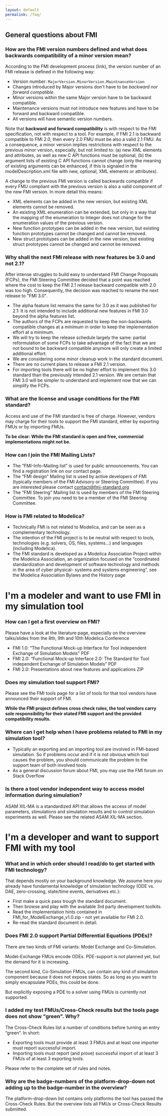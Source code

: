 ```yaml
---
layout: default
permalink: /faq/
---
```


## General questions about FMI

### How are the FMI version numbers defined and what does backwards compatibility of a minor version mean?

According to the FMI development process (link), the version number of an FMI release is defined in the following way:

- Version number: `MajorVersion.MinorVersion.MaintnanceVersion`
- Changes introduced by Major versions don't have to be *backward nor forward compatible*.
- Minor versions within the same Major version have to be backward compatible.
- Maintenance versions must not introduce new features and have to be forward and backward compatible.
- All versions will have semantic version numbers.

Note that **backward and forward compatibility** is with respect to the FMI specification, not with respect to a tool. For example, if FMI 2.1 is backward compatible to FMI 2.0, then every 2.0 FMU must be also a valid 2.1 FMU. As a consequence, a minor version implies restrictions with respect to the previous minor version, especially, but not limited to: (a) new XML elements and attributes, as well as new C API functions must be optional, (b) the argument lists of existing C API functions cannot change (only the meaning of existing arguments can be enhanced, if this is signaled in the modelDescription.xml file with new, optional, XML elements or attributes).

A change to the previous FMI version is called backwards compatible if every FMU compliant with the previous version is also a valid component of the new FMI version. In more detail this means:

- XML elements can be added in the new version, but existing XML elements cannot be removed.
- An existing XML enumeration can be extended, but only in a way that the mapping of the enumeration to Integer does not change for the enumeration values of the previous version.
- New function prototypes can be added in the new version, but existing function prototypes cannot be changed and cannot be removed.
- New struct prototypes can be added in the new version, but existing struct prototypes cannot be changed and cannot be removed.

### Why shall the next FMI release with new features be 3.0 and not 2.1?

After intense struggles to build easy to understand FMI Change Proposals (FCPs), the FMI Steering Committee decided that a point was reached where the cost to keep the FMI 2.1 release backward compatible with 2.0 was too high. Consequently, the decision was reached to rename the next release to "FMI 3.0".

- The alpha feature list remains the same for 3.0 as it was published for 2.1: It is not intended to include additional new features in FMI 3.0 beyond the alpha features list.
- The authors of the FCPs are requested to keep the non-backwards compatible changes at a minimum in order to keep the implementation effort at a minimum.
- We will try to keep the release schedule largely the same: partial reformulation of some FCPs to take advantage of the fact that we are not bound to be backward compatible anymore will only create a limited additional effort.
- We are considering some minor cleanup work in the standard document.
- There are no current plans to release a FMI 2.1 version.
- For importing tools there will be no higher effort to implement this 3.0 standard than the previously intended 2.1 version.
We are certain that FMI 3.0 will be simpler to understand and implement now that we can simplify the FCPs.


### What are the license and usage conditions for the FMI standard?

Access and use of the FMI standard is free of charge. However, vendors may charge for their tools to support the FMI standard, either by exporting FMUs or by importing FMUs.

**To be clear: While the FMI standard is open and free, commercial implementations might not be.**


### How can I join the FMI Mailing Lists?

- The “FMI-Info-Mailing list” is used for public announcements. You can find a registration link on our contact page.
- The “FMI design” Mailing list is used by active developers of FMI (typically members of the FMI Advisory or Steering Committee). If you are interested please contact contact@fmi-standard.org
- The “FMI Steering” Mailing list is used by members of the FMI Steering Committee. To join you need to be a member of the FMI Steering Committee.


### How is FMI related to Modelica?

- Technically FMI is not related to Modelica, and can be seen as a complementary technology.
- The intention of the FMI project is to be neutral with respect to tools, technologies (e.g. solvers, OS, files, systems…) and languages (including Modelica).
- The FMI standard is developed as a Modelica Association Project within the Modelica Association, an organization focused on the “coordinated standardization and development of software technology and methods in the area of cyber physical- systems and systems engineering”, see the Modelica Association Bylaws and the History page


# I'm a modeler and want to use FMI in my simulation tool

### How can I get a first overview on FMI?

Please have a look at the literature page, especially on the overview talks/slides from the 8th, 9th and 10th Modelica Conference

- FMI 1.0: “The Functional Mock-up Interface for Tool independent Exchange of Simulation Models” PDF
- FMI 2.0: “Functional Mock-up Interface 2.0: The Standard for Tool independent Exchange of Simulation Models” PDF
- FMI 2.0: Presentations about new features and applications ZIP


### Does my simulation tool support FMI?

Please see the FMI tools page for a list of tools for that tool vendors have announced their support of FMI.

**While the FMI project defines cross check rules, the tool vendors carry sole responsibility for their stated FMI support and the provided compatibility results.**


### Where can I get help when I have problems related to FMI in my simulation tool?

- Typically an exporting and an importing tool are involved in FMI-based simulation. So if problems occur and if it is not obvious which tool causes the problem, you should communicate the problem to the support team of both involved tools
- As a general discussion forum about FMI, you may use the FMI forum on Stack Overflow


### Is there a tool vendor independent way to access model information during simulation?

ASAM XIL-MA is a standardized API that allows the access of model parameters, stimulations and simulation results and to control simulation experiments as well. Please see the related ASAM XIL-MA section.


# I'm a developer and want to support FMI with my tool

### What and in which order should I read/do to get started with FMI technology?

That depends mostly on your background knowledge. We assume here you already have fundamental knowledge of simulation technology (ODE vs. DAE, zero-crossing, state/time events, derivatives etc.):

- First make a quick pass trough the standard document.
- Then browse and play with the available 3rd party development toolkits.
- Read the implementation hints contained in FMI_for_ModelExchange_v1.0.zip - not yet available for FMI 2.0.
- Re-read the standard document in detail.


### Does FMI 2.0 support Partial Differential Equations (PDEs)?

There are two kinds of FMI variants: Model Exchange and Co-Simulation.

Model-Exchange FMUs encode ODEs. PDE-support is not planned yet, but the demand for it is increasing.

The second kind, Co-Simulation FMUs, can contain any kind of simulation component because it does not expose states. So as long as you want to simply encapsulate PDEs, this could be done.

But explicitly exposing a PDE to a solver using FMUs is currently not supported.


### I added my test FMUs/Cross-Check results but the tools page does not show "green". Why?

The Cross-Check Rules list a number of conditions before turning an entry “green”. In short:

- Exporting tools must provide at least 3 FMUs and at least one importer must report successful import.
- Importing tools must report (and prove) successful import of at least 3 FMUs of at least 3 exporting tools.

Please refer to the complete set of rules and notes.


### Why are the badge-numbers of the platform-drop-down not adding up to the badge-number in the overview?

The platform-drop-down list contains only platforms the tool has passed the Cross-Check Rules. But the overview lists all FMUs or Cross-Check Results submitted.
